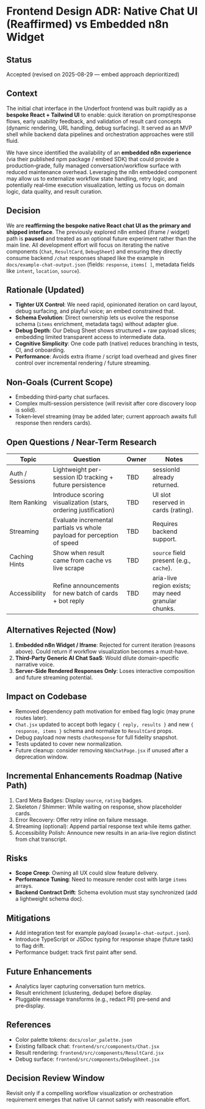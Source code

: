 # Frontend Design ADR: Native Chat UI (Reaffirmed) vs Embedded n8n Widget

## Status

Accepted (revised on 2025-08-29 — embed approach deprioritized)

## Context

The initial chat interface in the Underfoot frontend was built rapidly as a **bespoke React + Tailwind UI** to enable: quick iteration on prompt/response flows, early usability feedback, and validation of result card concepts (dynamic rendering, URL handling, debug surfacing). It served as an MVP shell while backend data pipelines and orchestration approaches were still fluid.

We have since identified the availability of an **embedded n8n experience** (via their published npm package / embed SDK) that could provide a production‑grade, fully managed conversation/workflow surface with reduced maintenance overhead. Leveraging the n8n embedded component may allow us to externalize workflow state handling, retry logic, and potentially real‑time execution visualization, letting us focus on domain logic, data quality, and result curation.

## Decision

We are **reaffirming the bespoke native React chat UI as the primary and shipped interface**. The previously explored n8n embed (iframe / widget) path is **paused** and treated as an optional future experiment rather than the main line. All development effort will focus on iterating the native components (`Chat`, `ResultCard`, `DebugSheet`) and ensuring they directly consume backend `/chat` responses shaped like the example in `docs/example-chat-output.json` (fields: `response`, `items[ ]`, metadata fields like `intent`, `location`, `source`).

## Rationale (Updated)

- **Tighter UX Control**: We need rapid, opinionated iteration on card layout, debug surfacing, and playful voice; an embed constrained that.
- **Schema Evolution**: Direct ownership lets us evolve the response schema (`items` enrichment, metadata tags) without adapter glue.
- **Debug Depth**: Our Debug Sheet shows structured + raw payload slices; embedding limited transparent access to intermediate data.
- **Cognitive Simplicity**: One code path (native) reduces branching in tests, CI, and onboarding.
- **Performance**: Avoids extra iframe / script load overhead and gives finer control over incremental rendering / future streaming.

## Non‑Goals (Current Scope)

- Embedding third‑party chat surfaces.
- Complex multi‑session persistence (will revisit after core discovery loop is solid).
- Token‑level streaming (may be added later; current approach awaits full response then renders cards).

## Open Questions / Near-Term Research

| Topic | Question | Owner | Notes |
| - | - | - | - |
| Auth / Sessions | Lightweight per-session ID tracking + future persistence | TBD | sessionId already returned. |
| Item Ranking | Introduce scoring visualization (stars, ordering justification) | TBD | UI slot reserved in cards (rating). |
| Streaming | Evaluate incremental partials vs whole payload for perception of speed | TBD | Requires backend support. |
| Caching Hints | Show when result came from cache vs live scrape | TBD | `source` field present (e.g., `cache`). |
| Accessibility | Refine announcements for new batch of cards + bot reply | TBD | aria-live region exists; may need granular chunks. |

## Alternatives Rejected (Now)

1. **Embedded n8n Widget / Iframe**: Rejected for current iteration (reasons above). Could return if workflow visualization becomes a must-have.
2. **Third‑Party Generic AI Chat SaaS**: Would dilute domain-specific narrative voice.
3. **Server-Side Rendered Responses Only**: Loses interactive composition and future streaming potential.

## Impact on Codebase

- Removed dependency path motivation for embed flag logic (may prune routes later).
- `Chat.jsx` updated to accept both legacy `{ reply, results }` and new `{ response, items }` schema and normalize to `ResultCard` props.
- Debug payload now nests `chatResponse` for full fidelity snapshot.
- Tests updated to cover new normalization.
- Future cleanup: consider removing `N8nChatPage.jsx` if unused after a deprecation window.

## Incremental Enhancements Roadmap (Native Path)

1. Card Meta Badges: Display `source`, `rating` badges.
2. Skeleton / Shimmer: While waiting on response, show placeholder cards.
3. Error Recovery: Offer retry inline on failure message.
4. Streaming (optional): Append partial response text while items gather.
5. Accessibility Polish: Announce new results in an aria-live region distinct from chat transcript.

## Risks

- **Scope Creep**: Owning all UX could slow feature delivery.
- **Performance Tuning**: Need to measure render cost with large `items` arrays.
- **Backend Contract Drift**: Schema evolution must stay synchronized (add a lightweight schema doc).

## Mitigations

- Add integration test for example payload (`example-chat-output.json`).
- Introduce TypeScript or JSDoc typing for response shape (future task) to flag drift.
- Performance budget: track first paint after send.

## Future Enhancements

- Analytics layer capturing conversation turn metrics.
- Result enrichment (clustering, dedupe) before display.
- Pluggable message transforms (e.g., redact PII) pre‑send and pre‑display.

## References

- Color palette tokens: `docs/color_palette.json`
- Existing fallback chat: `frontend/src/components/Chat.jsx`
- Result rendering: `frontend/src/components/ResultCard.jsx`
- Debug surface: `frontend/src/components/DebugSheet.jsx`

## Decision Review Window

Revisit only if a compelling workflow visualization or orchestration requirement emerges that native UI cannot satisfy with reasonable effort.
